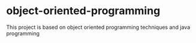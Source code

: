 # object-oriented-programming
This project is based on object oriented programming techniques and java programming 

